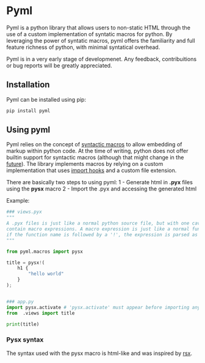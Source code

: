 # Pyml

Pyml is a python library that allows users to non-static HTML through the use of a custom implementation of syntatic macros for python.
By leveraging the power of syntatic macros, pyml offers the familiarity and full feature richness of python, with minimal syntatical overhead.

Pyml is in a very early stage of developmenet. Any feedback, contribuitions or bug reports will be greatly appreciated.

## Installation

Pyml can be installed using pip:

```bash
pip install pyml
```` 


## Using pyml

Pyml relies on the concept of [syntactic macros](https://en.wikipedia.org/wiki/Macro_(computer_science)) to allow embedding of markup within 
python code. At the time of writing, python does not offer builtin support for syntactic macros (although that might change in the [future](https://peps.python.org/pep-0638/)).
The library implements macros by relying on a custom implementation that uses [import hooks](https://docs.python.org/3/reference/import.html) and
a custom file extension.

There are basically two steps to using pyml: 
1 - Generate html in **.pyx** files using the **pysx** macro
2 - Import the .pyx and accessing the generated html

Example: 
```python
### views.pyx
"""
A .pyx files is just like a normal python source file, but with one caveat, they can
contain macro expressions. A macro expression is just like a normal function call, but
if the function name is followed by a '!', the expression is parsed as a macro call.
"""

from pyml.macros import pysx

title = pysx!( 
    h1 {
        "hello world"
    }
);


### app.py
import pysx.activate # 'pysx.activate' must appear before importing any .pyx module
from  .views import title

print(title)
```


### Pysx syntax

The syntax used with the pysx macro is html-like and was inspired by [rsx](https://dioxuslabs.com/learn/0.4/reference/rsx).



